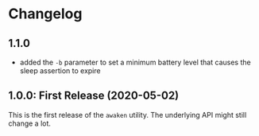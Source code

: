 # Changelog

## 1.1.0
- added the `-b` parameter to set a minimum battery level that causes the sleep assertion to expire

## 1.0.0: First Release (2020-05-02)
This is the first release of the `awaken` utility. The underlying API might still change a lot.
